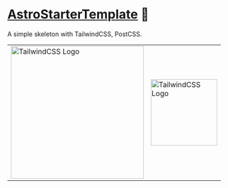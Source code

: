 # [AstroStarterTemplate] 📄

A simple skeleton with TailwindCSS, PostCSS.

<table>
	<tr>
		<td>
			<picture>
				<source media="(prefers-color-scheme: dark)" srcset="https://raw.githubusercontent.com/Playform/AstroStarterTemplate/main/.github/Image/tailwindcss-logotype-white.svg">
				<source media="(prefers-color-scheme: light)" srcset="https://raw.githubusercontent.com/Playform/AstroStarterTemplate/main/.github/Image/tailwindcss-logotype.svg">
				<img alt="TailwindCSS Logo" src="https://raw.githubusercontent.com/Playform/AstroStarterTemplate/main/.github/Image/tailwindcss-logotype-white.svg" width="300" />
			</picture>
		</td>
		<td>
			<picture>
				<source media="(prefers-color-scheme: dark)" srcset="https://raw.githubusercontent.com/Playform/AstroStarterTemplate/main/.github/Image/postcss.svg">
				<img alt="TailwindCSS Logo" src="https://raw.githubusercontent.com/Playform/AstroStarterTemplate/main/.github/Image/postcss.svg" width="150" />
			</picture>
		</td>
	</tr>
</table>

[AstroStarterTemplate]: https://npmjs.org/astro-starter-template
